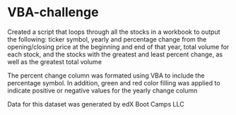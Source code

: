 # VBA-challenge

Created a script that loops through all the stocks in a workbook to output the following:
ticker symbol, 
yearly and percentage change from the opening/closing price at the beginning and end of that year,
total volume for each stock, and
the stocks with the greatest and least percent change, as well as the greatest total volume

The percent change column was formated using VBA to include the percentage symbol.
In addition, green and red color filling was applied to indicate positive or negative values for the yearly change column

Data for this dataset was generated by edX Boot Camps LLC
